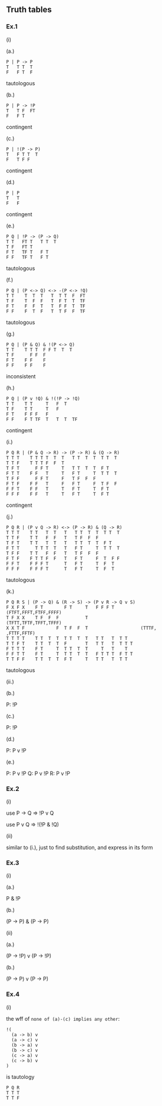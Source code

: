 ## Truth tables

### Ex.1

(i)

(a.)

```
P | P -> P
T   T T  T
F   F T  F
```

tautologous

(b.)

```
P | P -> !P
T   T F  FT
F   F T
```

contingent

(c.)

```
P | !(P -> P)
T   F T T  T
F   T F F   
```

contingent

(d.)

```
P | P
T   T
F   F
```

contingent

(e.)

```
P Q | !P -> (P -> Q)
T T   FT T   T T  T
T F   FT T
F T   TF T   F T
F F   TF T   F T
```

tautologous

(f.)

```
P Q | (P <-> Q) <-> -(P <-> !Q)
T T    T  T  T   T  T T  F  FT
T F    T  F  F   T  F T  T  TF
F T    F  F  T   T  F F  T  TF
F F    F  T  F   T  T F  F  TF
```

tautologous

(g.)

```
P Q | (P & Q) & !(P <-> Q)
T T    T T T  F F T  T  T
T F      F F  F
F T    F F    F
F F    F F    F
```

inconsistent

(h.)

```
P Q | (P v !Q) & !(!P -> !Q)
T T    T T     T   F  T   
T F    T T     T   F
F T    F F F   F
F F    F T TF  T   T  T  TF
```

contingent

(i.)

```
P Q R | (P & Q -> R) -> (P -> R) & (Q -> R)
T T T    T T T T  T  T   T T  T  T  T T  T
T T F    T T T F  F  T
T F T      F F T     T   T T  T  T  F T
F T T    F F   T     T   F T     T  T T  T
T F F      F F T     F   T F  F  F
F T F    F F   T     F   F T     F  T F  F
F F T    F F   T     T   F T     T  F T
F F F    F F   T     T   F T     T  F T
```

contingent

(j.)

```
P Q R | (P v Q -> R) <-> (P -> R) & (Q -> R)
T T T    T T   T  T   T   T T  T  T  T T  T
T T F    T T   F  F   T   T F  F  F
T F T    T T   T  T   T   T T  T  T  F T
F T T      T T T  T   T   F T     T  T T  T
T F F    T T   F  F   T   T F  F  F
F T F    F T T F  F   T   F T     F  T  F F
F F T    F F F T      T   F T     T  F  T
F F F    F F F T      T   F T     T  F  T
```

tautologous

(k.)

```
P Q R S | (P -> Q) & (R -> S) -> (P v R -> Q v S)
F X F X    F T        F T     T   F F F T          (FTFT,FFFT,FTFF,FFFF)
T F X X    T F  F  F          T                    (TFTT,TFTF,TFFT,TFFF)
X X T F            F  T F  F  T                    (TTTF,    ,FTTF,FFTF)
T T T T    T T  T  T  T T  T  T   T T   T  T T
T T F T    T T  T  T  F       T   T T   T  T T T
F T T T    F T     T  T T  T  T     T   T    T
F F T T    F T     T  T T  T  T   F T T T  F T T
T T F F    T T  T  T  F T     T   T T   T  T T
```

tautologous

(ii.)

(b.)

P: !P

(c.)

P: !P

(d.)

P: P v !P

(e.)

P: P v !P
Q: P v !P
R: P v !P

### Ex.2

(i)

use P -> Q => !P v Q

use P v Q => !(!P & !Q)

(ii)

similar to (i.), just to find substitution, and express in its form

### Ex.3

(i)

(a.)

P & !P

(b.)

(P -> P) & (P -> P)

(ii)

(a.)

(P -> !P) v (P -> !P)

(b.)

(P -> P) v (P -> P)

### Ex.4

(i)

the wff of `none of (a)-(c) implies any other`:

```
!(
  (a -> b) v
  (a -> c) v
  (b -> a) v
  (b -> c) v
  (c -> a) v
  (c -> b) v
)
```

is tautology

```
P Q R
T T T
T T F

```
